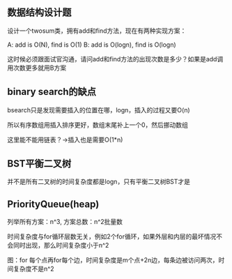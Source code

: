 ## 数据结构设计题

设计一个twosum类，拥有add和find方法，现在有两种实现方案：

A: add is O(N), find is O(1)
B: add is O(logn), find is O(logn)

这时候必须跟面试官沟通，请问add和find方法的出现次数是多少？如果是add调用次数更多就用B方案

## binary search的缺点

bsearch只是发现需要插入的位置在哪，logn，插入的过程又要O(n)

所以有序数组用插入排序更好，数组末尾补上一个0，然后挪动数组

这里能不能用链表？->插入也是需要O(1*n)

## BST平衡二叉树

并不是所有二叉树的时间复杂度都是logn，只有平衡二叉树BST才是

## PriorityQueue(heap)

列举所有方案：n^3, 方案总数：n^2批量数

时间复杂度与for循环层数无关，例如2个for循环，如果外层和内层的最坏情况不会同时出现，那么时间复杂度小于n^2

图：for 每个点再for每个边，时间复杂度是m个点+2n边，每条边被访问两次，时间复杂度不是n^2